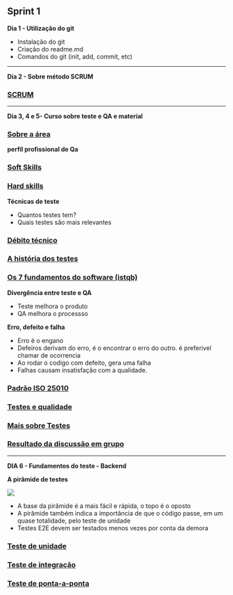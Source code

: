 ## **Sprint 1**                                                                        
**Dia 1 - Utilização do git**
- Instalação do git
- Criação do readme.md
- Comandos do git (init, add, commit, etc)

_____________________________________________________________________________________________________________________________________________________________________

**Dia 2 - Sobre método SCRUM**
### [SCRUM](https://github.com/LaurenMonici/GitSprints/issues/1)


_____________________________________________________________________________________________________________________________________________________________________

**Dia 3, 4 e 5- Curso sobre teste e QA e material**
### [Sobre a área](https://github.com/LaurenMonici/GitSprints/issues/2)
 
 **perfil profissional de Qa**
 ### [Soft Skills](https://github.com/LaurenMonici/GitSprints/issues/3)

 ### [Hard skills](https://github.com/LaurenMonici/GitSprints/issues/4)


**Técnicas de teste**
 - Quantos testes tem?
 - Quais testes são mais relevantes

### [Débito técnico](https://github.com/LaurenMonici/GitSprints/issues/6)


### [A história dos testes](https://github.com/LaurenMonici/GitSprints/issues/7)


### [Os 7 fundamentos do software (istqb)](https://github.com/LaurenMonici/GitSprints/issues/5) 



**Divergência entre teste e QA**
 - Teste melhora o produto
 - QA melhora o processso

**Erro, defeito e falha**
 - Erro é o engano
 - Defeiros derivam do erro, é o encontrar o erro do outro. é preferivel chamar de ocorrencia
 - Ao rodar o codigo com defeito, gera uma falha
 - Falhas causam insatisfação com a qualidade.

### [Padrão ISO 25010](https://github.com/LaurenMonici/GitSprints/issues/8)

### [Testes e qualidade](https://github.com/LaurenMonici/GitSprints/issues/9)

### [Mais sobre Testes](https://github.com/LaurenMonici/GitSprints/issues/10)

### [Resultado da discussão em grupo](https://github.com/LaurenMonici/GitSprints/issues/11)


_____________________________________________________________________________________________________________________________________________________________________

**DIA 6 - Fundamentos do teste - Backend**

**A pirâmide de testes**

![](https://miro.medium.com/v2/resize:fit:640/format:webp/1*S0yR438zKtJtEEBldSviFA.png)

 - A base da pirâmide é a mais fácil e rápida, o topo é o oposto
 - A pirâmide também indica a importância de que o código passe, em um quase totalidade, pelo teste de unidade
 - Testes E2E devem ser testados menos vezes por conta da demora

### [Teste de unidade](https://github.com/LaurenMonici/GitSprints/issues/12)

### [Teste de integração](https://github.com/LaurenMonici/GitSprints/issues/13)

### [Teste de ponta-a-ponta]()
